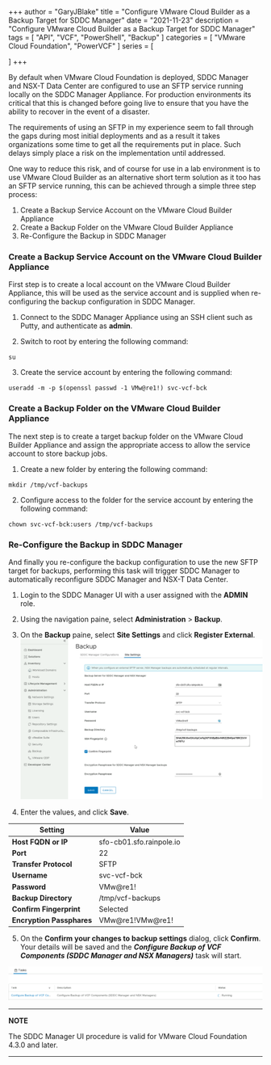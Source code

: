 +++
author = "GaryJBlake"
title = "Configure VMware Cloud Builder as a Backup Target for SDDC Manager"
date = "2021-11-23"
description = "Configure VMware Cloud Builder as a Backup Target for SDDC Manager"
tags = [
    "API",
    "VCF",
    "PowerShell",
    "Backup"
]
categories = [
    "VMware Cloud Foundation",
    "PowerVCF"
]
series = [

]
+++

By default when VMware Cloud Foundation is deployed, SDDC Manager and NSX-T Data Center are configured to use an SFTP service running locally on the SDDC Manager Appliance. For production environments its critical that this is changed before going live to ensure that you have the ability to recover in the event of a disaster.

The requirements of using an SFTP in my experience seem to fall through the gaps during most initial deployments and as a result it takes organizations some time to get all the requirements put in place. Such delays simply place a risk on the implementation until addressed.

One way to reduce this risk, and of course for use in a lab environment is to use VMware Cloud Builder as an alternative short term solution as it too has an SFTP service running, this can be achieved through a simple three step process:

1. Create a Backup Service Account on the VMware Cloud Builder Appliance
2. Create a Backup Folder on the VMware Cloud Builder Appliance
3. Re-Configure the Backup in SDDC Manager


### Create a Backup Service Account on the VMware Cloud Builder Appliance

First step is to create a local account on the VMware Cloud Builder Appliance, this will be used as the service account and is supplied when re-configuring the backup configuration in SDDC Manager.

1. Connect to the SDDC Manager Appliance using an SSH client such as Putty, and authenticate as **admin**.

2. Switch to root by entering the following command:

```
su
```
3. Create the service account by entering the following command:

```
useradd -m -p $(openssl passwd -1 VMw@re1!) svc-vcf-bck
```

### Create a Backup Folder on the VMware Cloud Builder Appliance

The next step is to create a target backup folder on the VMware Cloud Builder Appliance and assign the appropriate access to allow the service account to store backup jobs.

1. Create a new folder by entering the following command:

```
mkdir /tmp/vcf-backups
```

2. Configure access to the folder for the service account by entering the following command:

```
chown svc-vcf-bck:users /tmp/vcf-backups
```

### Re-Configure the Backup in SDDC Manager

And finally you re-configure the backup configuration to use the new SFTP target for backups, performing this task will trigger SDDC Manager to automatically reconfigure SDDC Manager and NSX-T Data Center.

1. Login to the SDDC Manager UI with a user assigned with the **ADMIN** role.

2. Using the navigation paine, select **Administration** > **Backup**.

3. On the **Backup** paine, select **Site Settings** and click **Register External**.
![](/images/vcf-post-01.png)

4. Enter the values, and click **Save**.

Setting                     | Value
----------------------------|--------------------------
**Host FQDN or IP**         | sfo-cb01.sfo.rainpole.io
**Port**                    | 22
**Transfer Protocol**       | SFTP
**Username**                | svc-vcf-bck
**Password**                | VMw@re1!
**Backup Directory**        | /tmp/vcf-backups
**Confirm Fingerprint**     | Selected
**Encryption Passphares**   | VMw@re1!VMw@re1!

5. On the **Confirm your changes to backup settings** dialog, click **Confirm**. Your details will be saved and the ***Configure Backup of VCF Components (SDDC Manager and NSX Managers)*** task will start.

![](/images/vcf-post-02.png)

---
**NOTE**

The SDDC Manager UI procedure is valid for VMware Cloud Foundation 4.3.0 and later.

---